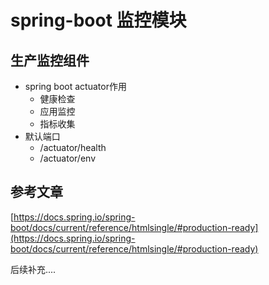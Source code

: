 # spring-boot 监控模块

## 生产监控组件
* spring boot actuator作用   
    * 健康检查
    * 应用监控
    * 指标收集
* 默认端口
    * /actuator/health
     * /actuator/env
    


## 参考文章
[https://docs.spring.io/spring-boot/docs/current/reference/htmlsingle/#production-ready](https://docs.spring.io/spring-boot/docs/current/reference/htmlsingle/#production-ready)


后续补充....




    

